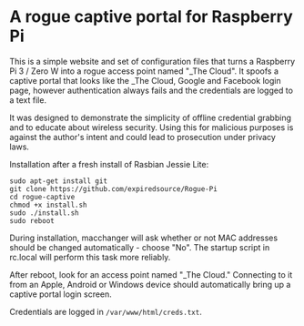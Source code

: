 # A rogue captive portal for Raspberry Pi

This is a simple website and set of configuration files that turns a Raspberry Pi 3 / Zero W into a rogue access point named "_The Cloud". It spoofs a captive portal that looks like the _The Cloud, Google and Facebook login page, however authentication always fails and the credentials are logged to a text file.

It was designed to demonstrate the simplicity of offline credential grabbing and to educate about wireless security. Using this for malicious purposes is against the author's intent and could lead to prosecution under privacy laws.

Installation after a fresh install of Rasbian Jessie Lite:
```
sudo apt-get install git
git clone https://github.com/expiredsource/Rogue-Pi
cd rogue-captive
chmod +x install.sh
sudo ./install.sh
sudo reboot
```
During installation, macchanger will ask whether or not MAC addresses should be changed automatically - choose "No". The startup script in rc.local will perform this task more reliably.

After reboot, look for an access point named "_The Cloud." Connecting to it from an Apple, Android or Windows device should automatically bring up a captive portal login screen.

Credentials are logged in `/var/www/html/creds.txt`.
